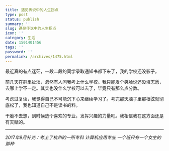 ```yaml
---
title: 遇见传说中的人生拐点
type: post
status: publish
summary: ''
slug: 遇见传说中的人生拐点
icon: ''
category: 生活
date: 1501401456
tags: ''
password: ''
permalink: /archives/1475.html
---
```


最近真的有点迷茫，一段二段的同学录取通知书都下来了，我的学校还没影子。

前几天在群里扯淡，忽然有人问我考上什么学校。我只能发个笑脸说还没填志愿，去哪上学不一定。其实也没什么学校可以去了，毕竟只有那么点分数。

考虑过复读，我觉得自己不可能沉下心来继续学习了。考完那天脑子里那根弦就彻底松了，我也知道自己不是读书的料。

干脆不去想，到时候选个喜欢的专业，发挥兴趣的力量吧。我相信我在这方面还是有天赋的。

<hr />

<em>2017年9月补充：考上了杭州的一所专科 计算机应用专业 一个班只有一个女生的那种</em>
